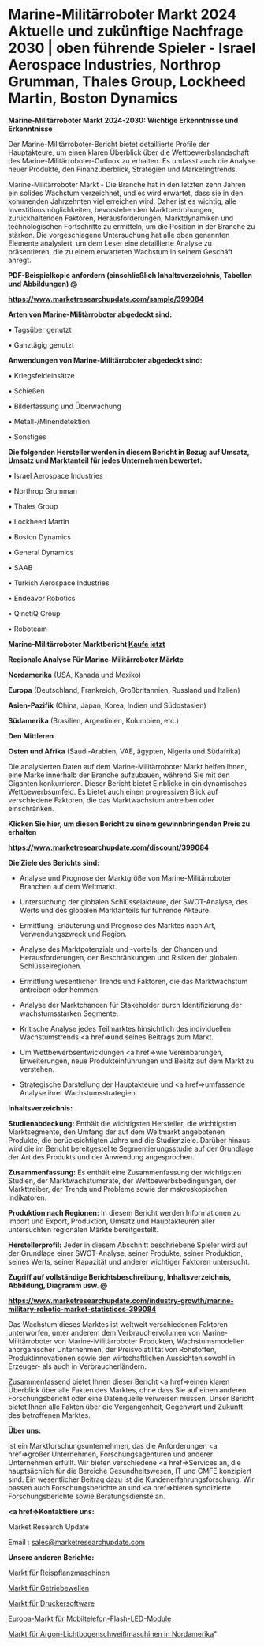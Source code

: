 # Marine-Militärroboter Markt 2024 Aktuelle und zukünftige Nachfrage 2030 | oben führende Spieler - Israel Aerospace Industries, Northrop Grumman, Thales Group, Lockheed Martin, Boston Dynamics

<strong>Marine-Militärroboter Markt 2024-2030: Wichtige Erkenntnisse und Erkenntnisse</strong>

Der Marine-Militärroboter-Bericht bietet detaillierte Profile der Hauptakteure, um einen klaren Überblick über die Wettbewerbslandschaft des Marine-Militärroboter-Outlook zu erhalten. Es umfasst auch die Analyse neuer Produkte, den Finanzüberblick, Strategien und Marketingtrends.

Marine-Militärroboter Markt - Die Branche hat in den letzten zehn Jahren ein solides Wachstum verzeichnet, und es wird erwartet, dass sie in den kommenden Jahrzehnten viel erreichen wird. Daher ist es wichtig, alle Investitionsmöglichkeiten, bevorstehenden Marktbedrohungen, zurückhaltenden Faktoren, Herausforderungen, Marktdynamiken und technologischen Fortschritte zu ermitteln, um die Position in der Branche zu stärken. Die vorgeschlagene Untersuchung hat alle oben genannten Elemente analysiert, um dem Leser eine detaillierte Analyse zu präsentieren, die zu einem erwarteten Wachstum in seinem Geschäft anregt.



<strong><b>PDF-Beispielkopie anfordern (einschließlich Inhaltsverzeichnis, Tabellen und Abbildungen) @ </b></strong>

<strong><a href=https://www.marketresearchupdate.com/sample/399084>

<strong>https://www.marketresearchupdate.com/sample/399084</u></a></strong></strong>



<strong>Arten von Marine-Militärroboter abgedeckt sind:</strong>

• Tagsüber genutzt

• Ganztägig genutzt



<strong>Anwendungen von Marine-Militärroboter abgedeckt sind:</strong>

• Kriegsfeldeinsätze

• Schießen

• Bilderfassung und Überwachung

• Metall-/Minendetektion

• Sonstiges



<strong>Die folgenden Hersteller werden in diesem Bericht in Bezug auf Umsatz, Umsatz und Marktanteil für jedes Unternehmen bewertet:</strong>

• Israel Aerospace Industries

• Northrop Grumman

• Thales Group

• Lockheed Martin

• Boston Dynamics

• General Dynamics

• SAAB

• Turkish Aerospace Industries

• Endeavor Robotics

• QinetiQ Group

• Roboteam



<strong>Marine-Militärroboter Marktbericht <a href=https://www.marketresearchupdate.com/buynow/399084>Kaufe jetzt</a></strong>



<strong>Regionale Analyse Für Marine-Militärroboter Märkte</strong>



<strong>Nordamerika</strong> (USA, Kanada und Mexiko)



<strong>Europa</strong> (Deutschland, Frankreich, Großbritannien, Russland und Italien)



<strong>Asien-Pazifik</strong> (China, Japan, Korea, Indien und Südostasien)



<strong>Südamerika</strong> (Brasilien, Argentinien, Kolumbien, etc.)



<strong>Den Mittleren</strong> 

<strong>Osten und Afrika</strong> (Saudi-Arabien, VAE, ägypten, Nigeria und Südafrika)

Die analysierten Daten auf dem Marine-Militärroboter Markt helfen Ihnen, eine Marke innerhalb der Branche aufzubauen, während Sie mit den Giganten konkurrieren. Dieser Bericht bietet Einblicke in ein dynamisches Wettbewerbsumfeld. Es bietet auch einen progressiven Blick auf verschiedene Faktoren, die das Marktwachstum antreiben oder einschränken.



<strong>Klicken Sie hier, um diesen Bericht zu einem gewinnbringenden Preis zu erhalten
</strong>

<strong><a href=https://www.marketresearchupdate.com/discount/399084>https://www.marketresearchupdate.com/discount/399084</b></u></strong></a>



<strong>Die Ziele des Berichts sind:</strong>

- Analyse und Prognose der Marktgröße von Marine-Militärroboter Branchen auf dem Weltmarkt.

- Untersuchung der globalen Schlüsselakteure, der SWOT-Analyse, des Werts und des globalen Marktanteils für führende Akteure.

- Ermittlung, Erläuterung und Prognose des Marktes nach Art, Verwendungszweck und Region.

- Analyse des Marktpotenzials und -vorteils, der Chancen und Herausforderungen, der Beschränkungen und Risiken der globalen Schlüsselregionen.

- Ermittlung wesentlicher Trends und Faktoren, die das Marktwachstum antreiben oder hemmen.

- Analyse der Marktchancen für Stakeholder durch Identifizierung der wachstumsstarken Segmente.

- Kritische Analyse jedes Teilmarktes hinsichtlich des individuellen Wachstumstrends <a href=>und</a> seines Beitrags zum Markt.

- Um Wettbewerbsentwicklungen <a href=>wie</a> Vereinbarungen, Erweiterungen, neue Produkteinführungen und Besitz auf dem Markt zu verstehen.

- Strategische Darstellung der Hauptakteure und <a href=>umfas</a>sende Analyse ihrer Wachstumsstrategien.



<strong>Inhaltsverzeichnis:</strong>



<strong>Studienabdeckung:</strong> Enthält die wichtigsten Hersteller, die wichtigsten Marktsegmente, den Umfang der auf dem Weltmarkt angebotenen Produkte, die berücksichtigten Jahre und die Studienziele. Darüber hinaus wird die im Bericht bereitgestellte Segmentierungsstudie auf der Grundlage der Art des Produkts und der Anwendung angesprochen.



<strong>Zusammenfassung:</strong> Es enthält eine Zusammenfassung der wichtigsten Studien, der Marktwachstumsrate, der Wettbewerbsbedingungen, der Markttreiber, der Trends und Probleme sowie der makroskopischen Indikatoren.



<strong>Produktion nach Regionen:</strong> In diesem Bericht werden Informationen zu Import und Export, Produktion, Umsatz und Hauptakteuren aller untersuchten regionalen Märkte bereitgestellt.



<strong>Herstellerprofil:</strong> Jeder in diesem Abschnitt beschriebene Spieler wird auf der Grundlage einer SWOT-Analyse, seiner Produkte, seiner Produktion, seines Werts, seiner Kapazität und anderer wichtiger Faktoren untersucht.



<strong><b>Zugriff auf vollständige Berichtsbeschreibung, Inhaltsverzeichnis, Abbildung, Diagramm usw. @ </b></strong>

<strong><a href=https://www.marketresearchupdate.com/industry-growth/marine-military-robotic-market-statistices-399084>https://www.marketresearchupdate.com/industry-growth/marine-military-robotic-market-statistices-399084</a></strong>

Das Wachstum dieses Marktes ist weltweit verschiedenen Faktoren unterworfen, unter anderem dem Verbrauchervolumen von Marine-Militärroboter von Marine-Militärroboter Produkten, Wachstumsmodellen anorganischer Unternehmen, der Preisvolatilität von Rohstoffen, Produktinnovationen sowie den wirtschaftlichen Aussichten sowohl in Erzeuger- als auch in Verbraucherländern.

Zusammenfassend bietet Ihnen dieser Bericht <a href=>einen</a> klaren Überblick über alle Fakten des Marktes, ohne dass Sie auf einen anderen Forschungsbericht oder eine Datenquelle verweisen müssen. Unser Bericht bietet Ihnen alle Fakten über die Vergangenheit, Gegenwart und Zukunft des betroffenen Marktes.



<strong>Über uns:</strong>

 ist ein Marktforschungsunternehmen, das die Anforderungen <a href=>großer</a> Unternehmen, Forschungsagenturen und anderer Unternehmen erfüllt. Wir bieten verschiedene <a href=>Services</a> an, die hauptsächlich für die Bereiche Gesundheitswesen, IT und CMFE konzipiert sind. Ein wesentlicher Beitrag dazu ist die Kundenerfahrungsforschung. Wir passen auch Forschungsberichte an und <a href=>bieten</a> syndizierte Forschungsberichte sowie Beratungsdienste an.



<strong><a href=>Kontaktiere uns:</a></strong>

Market Research Update

Email : sales@marketresearchupdate.com



<strong>Unsere anderen Berichte:</strong>

<a href=https://www.linkedin.com/pulse/rice-transplanter-machine-market-2023-size-growth>Markt für Reispflanzmaschinen</a>

<a href=https://www.linkedin.com/pulse/transmission-shaft-market-analysis-segment-region-growth>Markt für Getriebewellen</a>

<a href=https://www.linkedin.com/pulse/printer-software-market-report-2023-top-company-trends>Markt für Druckersoftware</a>

<a href=https://www.linkedin.com/pulse/europe-handset-flash-led-module-market-2023>Europa-Markt für Mobiltelefon-Flash-LED-Module</a>

<a href=https://www.linkedin.com/pulse/north-america-argon-arc-welding-machine-market-2023-data>Markt für Argon-Lichtbogenschweißmaschinen in Nordamerika</a>"
